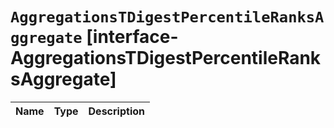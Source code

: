 # `AggregationsTDigestPercentileRanksAggregate` [interface-AggregationsTDigestPercentileRanksAggregate]

| Name | Type | Description |
| - | - | - |
